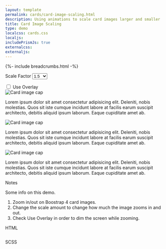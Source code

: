 ```yaml
---
layout: template
permalink: cards/card-image-scaling.html
description: Using animations to scale card images larger and smaller
title: Card Image Scaling
type: demo
localcss: cards.css
localjs:
includePrismJs: true
externalcss:
externaljs: 
---
```


{%- include breadcrumbs.html -%}


<label for="factor">Scale Factor</label> 
<select class="custom-select w-10" id="factor" name="factor">
	<option value="1.25">
		1.25
	</option>
	<option value="1.5" selected>
		1.5
	</option>
	<option value="2">
		2
	</option>
</select>
<div class="custom-control custom-checkbox">
    <input type="checkbox" class="custom-control-input" id="cbox">
    <label class="custom-control-label" for="cbox">Use Overlay</label>
</div>

<div class="row">
	<div class="col-md-4">
		<div class="card card-img-zoom">
			<img alt="Card image cap" class="img-fluid card-img-top" src="https://www.cdc.gov/dhdsp/maps/images/hd_all.jpg">
			<div class="card-body">
				<p>Lorem ipsum dolor sit amet consectetur adipisicing elit. Deleniti, nobis molestias. Quos sit iste cumque incidunt labore at facilis earum suscipit architecto, debitis aliquid ipsum laborum. Eaque cupiditate amet ab.</p>
			</div>
		</div>
	</div>
	<div class="col-md-4">
		<div class="card card-img-zoom">
			<img alt="Card image cap" class="img-fluid card-img-top" src="https://www.cdc.gov/obesity/data/brfss_2018_ob_white.svg">
			<div class="card-body">
				<p>Lorem ipsum dolor sit amet consectetur adipisicing elit. Deleniti, nobis molestias. Quos sit iste cumque incidunt labore at facilis earum suscipit architecto, debitis aliquid ipsum laborum. Eaque cupiditate amet ab.</p>
			</div>
		</div>
	</div>
	<div class="col-md-4">
		<div class="card card-img-zoom">
			<img alt="Card image cap" class="img-fluid card-img-top" src="https://www.cdc.gov/dhdsp/maps/images/sd_unemployment.jpg">
			<div class="card-body">
				<p>Lorem ipsum dolor sit amet consectetur adipisicing elit. Deleniti, nobis molestias. Quos sit iste cumque incidunt labore at facilis earum suscipit architecto, debitis aliquid ipsum laborum. Eaque cupiditate amet ab.</p>
			</div>
		</div>
	</div>
</div>

<script id="rendered-js">
    window.addEventListener( 'DOMContentLoaded', function() {
        ( function( $ ) {

            var factor = 2,     // the amount of zoom
                scale = 0;      // the zoom level
                
            $( '.card-img-zoom .img-fluid' ).on( 'mousedown', function( event ) {
                // if animating, don't allow more clicking
            	if ( $( ':animated' ).length ) {
            		return false;
                }
                
                // reset all of the images
                $( '.card-img-zoom .img-fluid' )
                    .css( 'z-index', '0' )
                    .not( this ).removeAttr( 'style' ).prev( '.reset' ).hide();

                // put this over most other things
                $( this ).css( 'z-index', '9998' );
                
                // handle which mouse button was clicked
            	switch ( event.which ) {
            		case 1:
                        // zooming in 
            			$( this ).css( 'cursor', 'zoom-in' );
            			scale++;
            			$( this ).animate( {
            				width: $( this ).width() * $( '#factor' ).val()
            			}, function() {
            				if ( 0 === scale ) {
            					$( this ).attr( 'style', '' )
            				}
            			} );
            			break;
            		case 3:
            			$( this ).css( 'cursor', 'zoom-out' );
            			if ( 0 === scale ) {
            				return false;
            			}
            			scale--;
            			$( this ).animate( {
            				width: $( this ).width() / $( '#factor' ).val()
            			}, function() {
            				if ( 0 === scale ) {
            					$( this ).attr( 'style', '' )
            				}
            			} );
            			break;
            		default:
            	}
            	if ( 0 === scale ) {
            		$( this ).prev( '.reset' ).hide();
            		$( '#overlay' ).hide();
            	} else {
            		$( this ).prev( '.reset' ).show();
            		if ( $( '#cbox' ).is( ':checked' ) ) {
            			$( '#overlay' ).show();
            		}
            	}
            } ).on( 'contextmenu', function() {
            	return false;
            } );
            $( '.card-img-zoom .img-fluid' ).before( '<a class="btn reset" href="#">reset</a>' );
            $( 'body' ).append( '<div id="overlay"></div>' )
            $( '.reset' ).on( 'click', function() {
            	$( this ).next( '.card-img-zoom .img-fluid' ).attr( 'style', '' ).css( 'cursor', 'zoom-in' );
            	$( this ).hide();
            	$( '#overlay' ).hide();
            	scale = 0;
            } );

        } )( jQuery );
    } );
</script>

<div aria-multiselectable="true" class="accordion indicator-plus accordion-white mb-3 mt-3" id="accordion-4" role="tabpanel">
	<div class="card">
		<div aria-expanded="false" class="card-header collapsed" data-target="#accordion-4-collapse-3" data-toggle="collapse" id="accordion-4-card-3" role="tab">
			<a class="card-title" data-controls="accordion-4-collapse-3">Notes</a>
		</div>
		<div aria-labelledby="accordion-4-card-3" class="collapse show" id="accordion-4-collapse-3" role="tabpanel">
			<div class="card-body">
				<p>Some info on this demo.</p>
				<ol>
					<li>Zoom in/out on Boostrap 4 card images.</li>
                    <li>Change the scale amount to change how much the image zooms in and out.</li>
                    <li>Check Use Overlay in order to dim the screen while zooming.</li>
				</ol>	
			</div>
		</div>
	</div>
	<div class="card">
		<div aria-expanded="false" class="card-header collapsed" data-target="#accordion-4-collapse-1" data-toggle="collapse" id="accordion-4-card-1" role="tab">
			<a class="card-title" data-controls="accordion-4-collapse-1">HTML</a>
		</div>
		<div aria-labelledby="accordion-4-card-1" class="collapse" id="accordion-4-collapse-1" role="tabpanel">
			<div class="card-body">
				<div class="row">
					<div class="col">
                        <pre><code class="language-markup line-numbers"><script type="prism-html-markup"><div class="card card-img-zoom">
    <img alt="Card image cap" class="img-fluid card-img-top" src="https://www.cdc.gov/obesity/data/brfss_2018_ob_white.svg">
    <div class="card-body">
        <p>Lorem ipsum dolor sit amet consectetur adipisicing elit. Deleniti, nobis molestias. Quos sit iste cumque incidunt labore at facilis earum suscipit architecto, debitis aliquid ipsum laborum. Eaque cupiditate amet ab.</p>
    </div>
</div></script></code></pre>
					</div>
				</div>
			</div>
		</div>
	</div>
	<div class="card">
		<div aria-expanded="false" class="card-header collapsed" data-target="#accordion-4-collapse-2" data-toggle="collapse" id="accordion-4-card-2" role="tab">
			<a class="card-title" data-controls="accordion-4-collapse-2">SCSS</a>
		</div>
		<div aria-labelledby="accordion-4-card-2" class="collapse" id="accordion-4-collapse-2" role="tabpanel">
			<div class="card-body">
				<div class="row">
					<div class="col">
						<pre><code class="language-css line-numbers"><script type="prism-html-markup">.card-img-zoom {
    position: relative;
    .img-fluid {
        display: block;
        cursor: zoom-in;
        float: left;
        max-width: initial;
    }
    a.reset {
        background: rgba(0,0,0,0.75);
        color: #fff;
        font-weight: bold;
        padding: 2px 10px;
        z-index: 9999;
        position: absolute;
        display: none;
        margin: 2px
    }    
}

#overlay {
    position: fixed;
    display: none;
    width: 100%;
    height: 100%;
    top: 0;
    left: 0;
    right: 0;
    bottom: 0;
    background-color: rgba(0,0,0,0.5);
    z-index: 2;
    cursor: pointer;
}</script></code></pre>
					</div>
				</div>
			</div>
		</div>
	</div>
</div>
